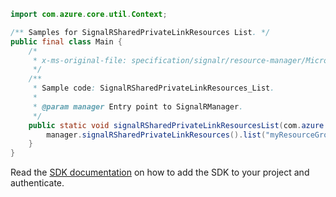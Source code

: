 ```java
import com.azure.core.util.Context;

/** Samples for SignalRSharedPrivateLinkResources List. */
public final class Main {
    /*
     * x-ms-original-file: specification/signalr/resource-manager/Microsoft.SignalRService/stable/2022-02-01/examples/SignalRSharedPrivateLinkResources_List.json
     */
    /**
     * Sample code: SignalRSharedPrivateLinkResources_List.
     *
     * @param manager Entry point to SignalRManager.
     */
    public static void signalRSharedPrivateLinkResourcesList(com.azure.resourcemanager.signalr.SignalRManager manager) {
        manager.signalRSharedPrivateLinkResources().list("myResourceGroup", "mySignalRService", Context.NONE);
    }
}
```

Read the [SDK documentation](https://github.com/Azure/azure-sdk-for-java/blob/azure-resourcemanager-signalr_1.0.0-beta.4/sdk/signalr/azure-resourcemanager-signalr/README.md) on how to add the SDK to your project and authenticate.
